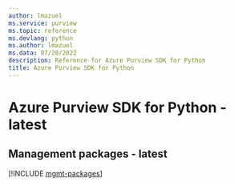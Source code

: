 ```yaml
---
author: lmazuel
ms.service: purview
ms.topic: reference
ms.devlang: python
ms.author: lmazuel
ms.data: 07/28/2022
description: Reference for Azure Purview SDK for Python
title: Azure Purview SDK for Python
---
```

# Azure Purview SDK for Python - latest

## Management packages - latest
[!INCLUDE [mgmt-packages](purview-mgmt-index.md)]